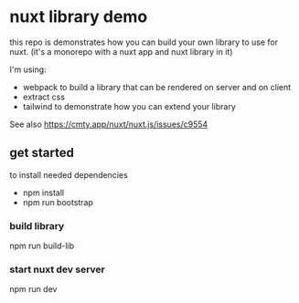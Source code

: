 # nuxt library demo

this repo is demonstrates how you can build your own library to use for nuxt. (it's a monorepo with a nuxt app and nuxt library in it)

I'm using:
* webpack to build a library that can be rendered on server and on client
* extract css
* tailwind to demonstrate how you can extend your library

See also https://cmty.app/nuxt/nuxt.js/issues/c9554

## get started
to install needed dependencies
* npm install
* npm run bootstrap

### build library
npm run build-lib

### start nuxt dev server
npm run dev


